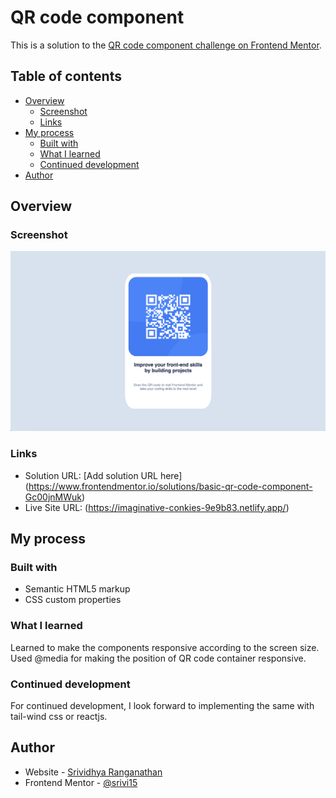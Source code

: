 # QR code component

This is a solution to the [QR code component challenge on Frontend Mentor](https://www.frontendmentor.io/challenges/qr-code-component-iux_sIO_H). 

## Table of contents

- [Overview](#overview)
  - [Screenshot](#screenshot)
  - [Links](#links)
- [My process](#my-process)
  - [Built with](#built-with)
  - [What I learned](#what-i-learned)
  - [Continued development](#continued-development)
- [Author](#author)

## Overview

### Screenshot

![](/images/screenshot.png)

### Links

- Solution URL: [Add solution URL here]
(https://www.frontendmentor.io/solutions/basic-qr-code-component-Gc00jnMWuk)
- Live Site URL: 
(https://imaginative-conkies-9e9b83.netlify.app/)

## My process

### Built with

- Semantic HTML5 markup
- CSS custom properties

### What I learned

Learned to make the components responsive according to the screen size. Used @media for making the position of QR code container responsive.

### Continued development

For continued development, I look forward to implementing the same with tail-wind css or reactjs.

## Author

- Website - [Srividhya Ranganathan](https://www.linkedin.com/in/srividhya-ranganathan/)
- Frontend Mentor - [@srivi15](https://www.frontendmentor.io/profile/srivi15)

